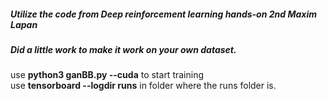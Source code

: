 ##### Utilize the code from Deep reinforcement learning hands-on 2nd Maxim Lapan 
##### Did a little work to make it work on your own dataset. 

use **python3 ganBB.py --cuda** to start training  
use **tensorboard --logdir runs** in folder where the runs folder is.  
